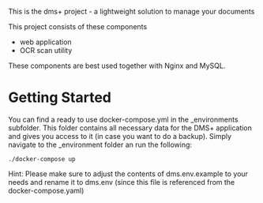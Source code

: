 This is the dms+ project - a lightweight solution to manage your documents

This project consists of these components
* web application
* OCR scan utility

These components are best used together with Nginx and MySQL.

Getting Started
===============

You can find a ready to use docker-compose.yml in the _environments subfolder. This folder contains all necessary data for the DMS+ application and gives you access to it (in case you want to do a backup). Simply navigate to the _environment folder an run the following:

```
./docker-compose up
```

Hint: Please make sure to adjust the contents of dms.env.example to your needs and rename it to dms.env (since this file is referenced from the docker-compose.yaml)
